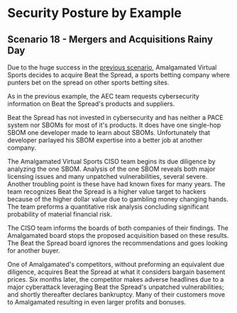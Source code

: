 # Security Posture by Example

## Scenario 18 - Mergers and Acquisitions Rainy Day

Due to the huge success in the
[previous scenario](./Scenario_18.md),
Amalgamated Virtual Sports
decides to acquire
Beat the Spread, a sports betting company where
punters bet on the spread on other sports betting sites.

As in the previous example,
the AEC team requests cybersecurity information on
Beat the Spread's
products and suppliers.

Beat the Spread has not invested in cybersecurity
and has neither a PACE system
nor SBOMs for most of it's products.
It does have one single-hop SBOM one developer made
to learn about SBOMs.
Unfortunately that developer parlayed his SBOM expertise
into a better job at another company.

The Amalgamated Virtual Sports CISO team
begins its due diligence by analyzing the one SBOM.
Analysis of the one SBOM reveals both major licensing issues
and many unpatched vulnerabilities, several severe.
Another troubling point is these have had known fixes
for many years.
The team recognizes Beat the Spread is a higher value target
to hackers because of the higher dollar value
due to gambling money changing hands.
The team preforms a quantitative risk analysis
concluding significant probability
of material financial risk.

The CISO team informs the boards of both companies of their findings.
The Amalgamated board stops the proposed acquisition
based on these results.
The Beat the Spread board ignores the recommendations
and goes looking for another buyer.

One of Amalgamated's competitors,
without preforming an equivalent due diligence,
acquires Beat the Spread at what it considers bargain basement prices.
Six months later, the competitor makes adverse headlines due to a
major cyberattack leveraging
Beat the Spread's
unpatched vulnerabilities;
and shortly thereafter declares bankruptcy.
Many of their customers move to Amalgamated resulting in even larger
profits and bonuses. 
